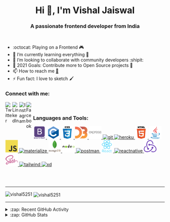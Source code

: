<h1 align="center">Hi 👋, I'm Vishal Jaiswal</h1>
<h3 align="center">A passionate frontend developer from India</h3>

<br/>

- :octocat: Playing on a Frontend :video_game: 
- 🌱 I’m currently learning everything 🤣
- 👯 I’m looking to collaborate with community developers :shipit:
- 🥅 2021 Goals: Contribute more to Open Source projects :dart:
- 📫 How to reach me   [:e-mail:](https://mail.google.com/mail/u/0/?tab=mm#inbox)
- ⚡ Fun fact: I love to sketch :paintbrush:

### Connect with me:

[<img align="left" alt="Twitter" width="22px" src="https://cdn.jsdelivr.net/npm/simple-icons@v3/icons/twitter.svg" />](https://twitter.com/VishalJ95917351)
[<img align="left" alt="LinkedIn" width="22px" src="https://cdn.jsdelivr.net/npm/simple-icons@v3/icons/linkedin.svg" />](https://www.linkedin.com/in/vishal-jaiswal-a5944b197/)
[<img align="left" alt="Instagram" width="22px" src="https://cdn.jsdelivr.net/npm/simple-icons@v3/icons/instagram.svg" />](https://www.instagram.com/vishal.jaiswal.5251/)
[<img align="left" alt="Facebook" width="22px" src="https://cdn.jsdelivr.net/npm/simple-icons@v3/icons/facebook.svg"  />](https://fb.com/vishal.jaiswal.5496)

<br />

### Languages and Tools:

<p align="left"> <a href="https://getbootstrap.com" target="_blank"> <img src="https://raw.githubusercontent.com/devicons/devicon/master/icons/bootstrap/bootstrap-plain-wordmark.svg" alt="bootstrap" width="40" height="40"/> </a> <a href="https://www.cprogramming.com/" target="_blank"> <img src="https://raw.githubusercontent.com/devicons/devicon/master/icons/c/c-original.svg" alt="c" width="40" height="40"/> </a> <a href="https://www.w3schools.com/css/" target="_blank"> <img src="https://raw.githubusercontent.com/devicons/devicon/master/icons/css3/css3-original-wordmark.svg" alt="css3" width="40" height="40"/> </a> <a href="https://d3js.org/" target="_blank"> <img src="https://raw.githubusercontent.com/devicons/devicon/master/icons/d3js/d3js-original.svg" alt="d3js" width="40" height="40"/> </a> <a href="https://expressjs.com" target="_blank"> <img src="https://raw.githubusercontent.com/devicons/devicon/master/icons/express/express-original-wordmark.svg" alt="express" width="40" height="40"/> </a> <a href="https://git-scm.com/" target="_blank"> <img src="https://www.vectorlogo.zone/logos/git-scm/git-scm-icon.svg" alt="git" width="40" height="40"/> </a> <a href="https://heroku.com" target="_blank"> <img src="https://www.vectorlogo.zone/logos/heroku/heroku-icon.svg" alt="heroku" width="40" height="40"/> </a> <a href="https://www.w3.org/html/" target="_blank"> <img src="https://raw.githubusercontent.com/devicons/devicon/master/icons/html5/html5-original-wordmark.svg" alt="html5" width="40" height="40"/> </a> <a href="https://www.java.com" target="_blank"> <img src="https://raw.githubusercontent.com/devicons/devicon/master/icons/java/java-original.svg" alt="java" width="40" height="40"/> </a> <a href="https://developer.mozilla.org/en-US/docs/Web/JavaScript" target="_blank"> <img src="https://raw.githubusercontent.com/devicons/devicon/master/icons/javascript/javascript-original.svg" alt="javascript" width="40" height="40"/> </a> <a href="https://materializecss.com/" target="_blank"> <img src="https://raw.githubusercontent.com/prplx/svg-logos/5585531d45d294869c4eaab4d7cf2e9c167710a9/svg/materialize.svg" alt="materialize" width="40" height="40"/> </a> <a href="https://www.mongodb.com/" target="_blank"> <img src="https://raw.githubusercontent.com/devicons/devicon/master/icons/mongodb/mongodb-original-wordmark.svg" alt="mongodb" width="40" height="40"/> </a> <a href="https://nodejs.org" target="_blank"> <img src="https://raw.githubusercontent.com/devicons/devicon/master/icons/nodejs/nodejs-original-wordmark.svg" alt="nodejs" width="40" height="40"/> </a> <a href="https://postman.com" target="_blank"> <img src="https://www.vectorlogo.zone/logos/getpostman/getpostman-icon.svg" alt="postman" width="40" height="40"/> </a> <a href="https://reactjs.org/" target="_blank"> <img src="https://raw.githubusercontent.com/devicons/devicon/master/icons/react/react-original-wordmark.svg" alt="react" width="40" height="40"/> </a> <a href="https://reactnative.dev/" target="_blank"> <img src="https://reactnative.dev/img/header_logo.svg" alt="reactnative" width="40" height="40"/> </a> <a href="https://redux.js.org" target="_blank"> <img src="https://raw.githubusercontent.com/devicons/devicon/master/icons/redux/redux-original.svg" alt="redux" width="40" height="40"/> </a> <a href="https://sass-lang.com" target="_blank"> <img src="https://raw.githubusercontent.com/devicons/devicon/master/icons/sass/sass-original.svg" alt="sass" width="40" height="40"/> </a> <a href="https://tailwindcss.com/" target="_blank"> <img src="https://www.vectorlogo.zone/logos/tailwindcss/tailwindcss-icon.svg" alt="tailwind" width="40" height="40"/> </a> <a href="https://www.adobe.com/products/xd.html" target="_blank"> <img src="https://cdn.worldvectorlogo.com/logos/adobe-xd.svg" alt="xd" width="40" height="40"/> </a> </p>

<br />
<br />

---

<p><img align="left" src="https://github-readme-stats.vercel.app/api/top-langs?username=vishal5251&show_icons=true&locale=en&layout=compact" alt="vishal5251" /></p>
<p>&nbsp;<img align="center" src="https://github-readme-stats.vercel.app/api?username=vishal5251&show_icons=true&locale=en" alt="vishal5251" /></p>

---

<details>
  <summary>:zap: Recent GitHub Activity</summary>
  
<!--START_SECTION:activity-->
1. ❗️ Closed issue [#25](https://github.com/ShivamDecodes/WebsiteAnimation/issues/25) in [ShivamDecodes/WebsiteAnimation](https://github.com/ShivamDecodes/WebsiteAnimation)
2. 🎉 Merged PR [#32](https://github.com/ShivamDecodes/WebsiteAnimation/pull/32) in [ShivamDecodes/WebsiteAnimation](https://github.com/ShivamDecodes/WebsiteAnimation)
3. 💪 Opened PR [#32](https://github.com/ShivamDecodes/WebsiteAnimation/pull/32) in [ShivamDecodes/WebsiteAnimation](https://github.com/ShivamDecodes/WebsiteAnimation)
4. 🎉 Merged PR [#2](https://github.com/vishal5251/donateApp/pull/2) in [vishal5251/donateApp](https://github.com/vishal5251/donateApp)
5. 💪 Opened PR [#2](https://github.com/vishal5251/donateApp/pull/2) in [vishal5251/donateApp](https://github.com/vishal5251/donateApp)
<!--END_SECTION:activity-->

</details>

<details>
  <summary>:zap: GitHub Stats</summary>

  <p><img align="center" src="https://github-readme-streak-stats.herokuapp.com/?user=vishal5251&" alt="vishal5251" /></p>

</details>


